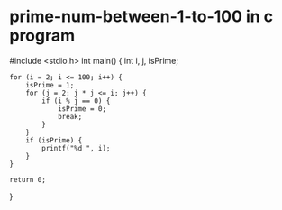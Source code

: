 # prime-num-between-1-to-100 in c program
#include <stdio.h>
int main() {
    int i, j, isPrime;

    for (i = 2; i <= 100; i++) {
        isPrime = 1;
        for (j = 2; j * j <= i; j++) {
            if (i % j == 0) {
                isPrime = 0;
                break;
            }
        }
        if (isPrime) {
            printf("%d ", i);
        }
    }

    return 0;
}
